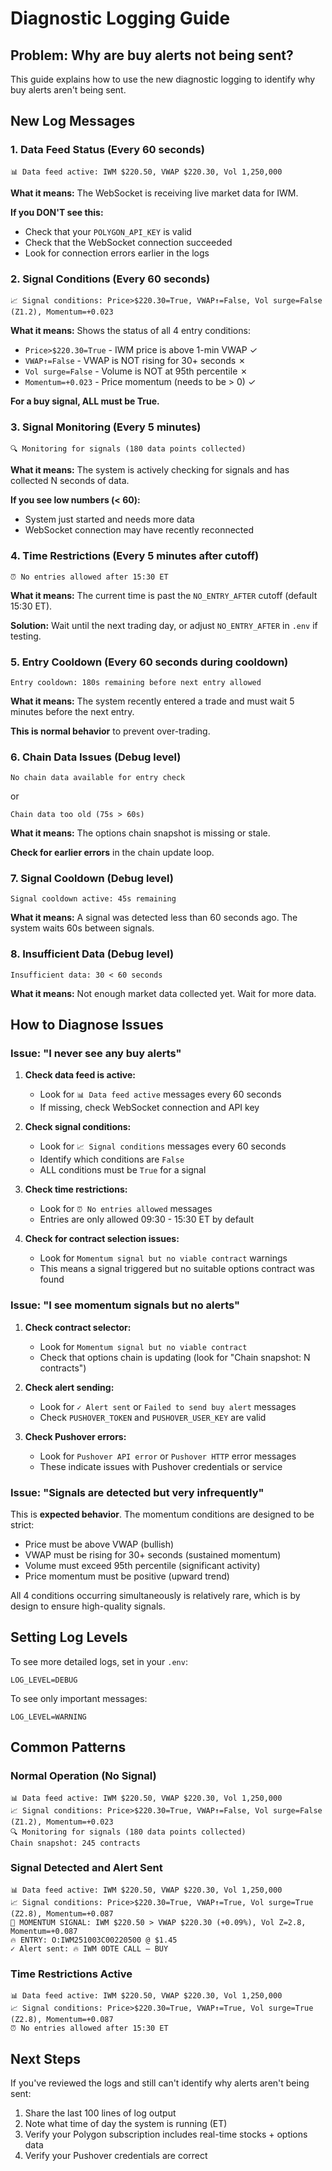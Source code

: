 # Diagnostic Logging Guide

## Problem: Why are buy alerts not being sent?

This guide explains how to use the new diagnostic logging to identify why buy alerts aren't being sent.

## New Log Messages

### 1. Data Feed Status (Every 60 seconds)
```
📊 Data feed active: IWM $220.50, VWAP $220.30, Vol 1,250,000
```
**What it means:** The WebSocket is receiving live market data for IWM.

**If you DON'T see this:**
- Check that your `POLYGON_API_KEY` is valid
- Check that the WebSocket connection succeeded
- Look for connection errors earlier in the logs

### 2. Signal Conditions (Every 60 seconds)
```
📈 Signal conditions: Price>$220.30=True, VWAP↑=False, Vol surge=False (Z1.2), Momentum=+0.023
```
**What it means:** Shows the status of all 4 entry conditions:
- `Price>$220.30=True` - IWM price is above 1-min VWAP ✓
- `VWAP↑=False` - VWAP is NOT rising for 30+ seconds ✗
- `Vol surge=False` - Volume is NOT at 95th percentile ✗
- `Momentum=+0.023` - Price momentum (needs to be > 0) ✓

**For a buy signal, ALL must be True.**

### 3. Signal Monitoring (Every 5 minutes)
```
🔍 Monitoring for signals (180 data points collected)
```
**What it means:** The system is actively checking for signals and has collected N seconds of data.

**If you see low numbers (< 60):**
- System just started and needs more data
- WebSocket connection may have recently reconnected

### 4. Time Restrictions (Every 5 minutes after cutoff)
```
⏰ No entries allowed after 15:30 ET
```
**What it means:** The current time is past the `NO_ENTRY_AFTER` cutoff (default 15:30 ET).

**Solution:** Wait until the next trading day, or adjust `NO_ENTRY_AFTER` in `.env` if testing.

### 5. Entry Cooldown (Every 60 seconds during cooldown)
```
Entry cooldown: 180s remaining before next entry allowed
```
**What it means:** The system recently entered a trade and must wait 5 minutes before the next entry.

**This is normal behavior** to prevent over-trading.

### 6. Chain Data Issues (Debug level)
```
No chain data available for entry check
```
or
```
Chain data too old (75s > 60s)
```
**What it means:** The options chain snapshot is missing or stale.

**Check for earlier errors** in the chain update loop.

### 7. Signal Cooldown (Debug level)
```
Signal cooldown active: 45s remaining
```
**What it means:** A signal was detected less than 60 seconds ago. The system waits 60s between signals.

### 8. Insufficient Data (Debug level)
```
Insufficient data: 30 < 60 seconds
```
**What it means:** Not enough market data collected yet. Wait for more data.

## How to Diagnose Issues

### Issue: "I never see any buy alerts"

1. **Check data feed is active:**
   - Look for `📊 Data feed active` messages every 60 seconds
   - If missing, check WebSocket connection and API key

2. **Check signal conditions:**
   - Look for `📈 Signal conditions` messages every 60 seconds
   - Identify which conditions are `False`
   - ALL conditions must be `True` for a signal

3. **Check time restrictions:**
   - Look for `⏰ No entries allowed` messages
   - Entries are only allowed 09:30 - 15:30 ET by default

4. **Check for contract selection issues:**
   - Look for `Momentum signal but no viable contract` warnings
   - This means a signal triggered but no suitable options contract was found

### Issue: "I see momentum signals but no alerts"

1. **Check contract selector:**
   - Look for `Momentum signal but no viable contract` 
   - Check that options chain is updating (look for "Chain snapshot: N contracts")

2. **Check alert sending:**
   - Look for `✓ Alert sent` or `Failed to send buy alert` messages
   - Check `PUSHOVER_TOKEN` and `PUSHOVER_USER_KEY` are valid

3. **Check Pushover errors:**
   - Look for `Pushover API error` or `Pushover HTTP` error messages
   - These indicate issues with Pushover credentials or service

### Issue: "Signals are detected but very infrequently"

This is **expected behavior**. The momentum conditions are designed to be strict:

- Price must be above VWAP (bullish)
- VWAP must be rising for 30+ seconds (sustained momentum)
- Volume must exceed 95th percentile (significant activity)
- Price momentum must be positive (upward trend)

All 4 conditions occurring simultaneously is relatively rare, which is by design to ensure high-quality signals.

## Setting Log Levels

To see more detailed logs, set in your `.env`:
```
LOG_LEVEL=DEBUG
```

To see only important messages:
```
LOG_LEVEL=WARNING
```

## Common Patterns

### Normal Operation (No Signal)
```
📊 Data feed active: IWM $220.50, VWAP $220.30, Vol 1,250,000
📈 Signal conditions: Price>$220.30=True, VWAP↑=False, Vol surge=False (Z1.2), Momentum=+0.023
🔍 Monitoring for signals (180 data points collected)
Chain snapshot: 245 contracts
```

### Signal Detected and Alert Sent
```
📊 Data feed active: IWM $220.50, VWAP $220.30, Vol 1,250,000
📈 Signal conditions: Price>$220.30=True, VWAP↑=True, Vol surge=True (Z2.8), Momentum=+0.087
🚀 MOMENTUM SIGNAL: IWM $220.50 > VWAP $220.30 (+0.09%), Vol Z=2.8, Momentum=+0.087
🔥 ENTRY: O:IWM251003C00220500 @ $1.45
✓ Alert sent: 🔥 IWM 0DTE CALL — BUY
```

### Time Restrictions Active
```
📊 Data feed active: IWM $220.50, VWAP $220.30, Vol 1,250,000
📈 Signal conditions: Price>$220.30=True, VWAP↑=True, Vol surge=True (Z2.8), Momentum=+0.087
⏰ No entries allowed after 15:30 ET
```

## Next Steps

If you've reviewed the logs and still can't identify why alerts aren't being sent:

1. Share the last 100 lines of log output
2. Note what time of day the system is running (ET)
3. Verify your Polygon subscription includes real-time stocks + options data
4. Verify your Pushover credentials are correct
